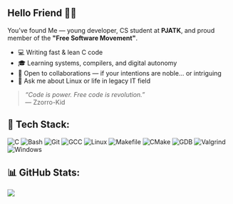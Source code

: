 ## Hello Friend 🕵️‍♂️

You’ve found Me — young developer, CS student at **PJATK**, and proud member of the **"Free Software Movement"**.

- 💻 Writing fast & lean C code
- 🎓 Learning systems, compilers, and digital autonomy<br/>
- 🤝 Open to collaborations — if your intentions are noble... or intriguing<br/>
- 🧠 Ask me about Linux or life in legacy IT field<br/>

> _“Code is power. Free code is revolution.”_  
> — Zzorro-Kid 
> 
## 🧰 Tech Stack:
![C](https://img.shields.io/badge/C-blue?logo=c&logoColor=white) ![Bash](https://img.shields.io/badge/Bash%20Script-121011?logo=gnu-bash&logoColor=white) ![Git](https://img.shields.io/badge/Git-F05032?logo=git&logoColor=white) ![GCC](https://img.shields.io/badge/GCC-00599C?logo=gnu&logoColor=white) ![Linux](https://img.shields.io/badge/Linux-FCC624?logo=linux&logoColor=black) ![Makefile](https://img.shields.io/badge/Makefile-000000?logo=gnu&logoColor=white) ![CMake](https://img.shields.io/badge/CMake-064F8C?logo=cmake&logoColor=white) ![GDB](https://img.shields.io/badge/GDB-000000?logo=gnu&logoColor=white) ![Valgrind](https://img.shields.io/badge/Valgrind-652F6C?logo=valgrind&logoColor=white) ![Windows](https://img.shields.io/badge/Windows-0078D6?logo=windows&logoColor=white)

## 📊 GitHub Stats:
![](https://github-readme-stats.vercel.app/api/top-langs/?username=Zzorro-Kid&theme=transparent&hide_border=false&include_all_commits=true&count_private=true&layout=compact)






